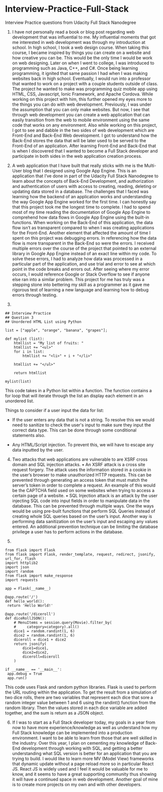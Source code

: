 # Interview-Practice-Full-Stack
Interview Practice questions from Udacity Full Stack Nanodegree

1. I have not personally read a book or blog post regarding web development that was influential to me. My influential moments that got me interested in web development was through my introduction at school. In high school, I took a web design course. When taking this course, I became inspired by things you can create on a website and how creative you can be. This would be the only time I would be work on web designing. Later on when I went to college, I was introduced to programming such as Java, C++, and C#. Once being learning programming, it ignited that same passion I had when I was making websites back in high school. Eventually, I would run into a professor that wanted to work on a project with a couple students outside of class. The project he wanted to make was programming quiz mobile app using HTML, CSS, Javascript, Ionic Framework, and Apache Cordova. While working on this project with him, this further opened my eyes more to the things you can do with web development. Previously, I was under the assumption that you can only make websites. But now, I see that through web development you can create a web application that can easily transition from the web to mobile environment using the same code that works on any environment. Also while working on this project, I got to see and dabble in the two sides of web development which are Front-End and Back-End Web development. I got to understand how the Back-End stores the data that will be later used to be served to the Front-End of an application. After learning Front-End and Back-End that is when I discovered that I wanted to become a Full Stack developer and participate in both sides in the web application creation process.


2. A web application that I have built that really sticks with me is the Multi-User blog that I designed using Google App Engine. This is an application that I’ve done in part of the Udacity Full Stack Nanodegree to learn about the concepts of Back-End Development, and authorization and authentication of users with access to creating, reading, deleting or updating data stored in a database. The challenges that I faced was learning how the backend of an application works and understanding the way Google App Engine worked for the first time. I can honestly say that this project took me the longest time to complete. I had to spend most of my time reading the documentation of Google App Engine to comprehend how data flows in Google App Engine using the built-in functions. When working on the Back-End of this application, the data flow isn’t as transparent compared to when I was creating applications for the Front-End. Another element that affected the amount of time I spent on this project was debugging errors. In referencing how the data flow is more transparent in the Back-End so were the errors. I received multiple errors over the course of the project that pointed to an external library in Google App Engine instead of an exact line within my code. To solve these errors, I had to analyze how data was processed in a particular part of the application, and use trial and error to see at which point in the code breaks and errors out. After seeing where my error occurs, I would reference Google or Stack Overflow to see if anyone else ran into a similar problem. This project for me has truly was a stepping stone into bettering my skill as a programmer as it gave me rigorous test of learning a new language and learning how to debug errors through testing.


3. 

```
## Interview Practice
## Question 3
## Unordered HTML List using Python

list = ["apple", "orange", "banana", "grapes"];

def mylist (list):
    htmllist = "My list of fruits: "
    htmllist += "<ul>"
    for i in list:
        htmllist += "<li>" + i + "</li>"

    htmllist += "</ul>"

    return htmllist

mylist(list)
```


This code takes in a Python list within a function. The function contains a for loop that will iterate through the list an display each element in an unordered list.

Things to consider if a user input the data for list:

- If the user enters any data that is not a string. To resolve this we would need to sanitize to check the user's input to make sure they input the correct data type. This can be done through some conditional statements also.

- Any HTML/Script injection. To prevent this, we will have to escape any data inputted by the user.

4. Two attacks that web applications are vulnerable to are XSRF cross domain and SQL injection attacks. 
•	An XSRF attack is a cross site request forgery. The attack uses the information stored in a cookie in the user’s browser to make unauthorized HTTP requests. This can be prevented through generating an access token that must match the server’s token in order to complete a request. An example of this would be the CAPTCHA field used on some websites when trying to access a certain page of a website.
•	SQL Injection attack is an attack by the user injecting SQL code into input fields in order to manipulate data in the database. This can be prevented through multiple ways. One the ways would be using pre-built functions that perform SQL Queries instead of creating whole SQL queries based on the user’s input. Another way is performing data sanitization on the user’s input and escaping any values entered. An additional prevention technique can be limiting the database privilege a user has to perform actions in the database.


5. 
```
from flask import Flask
from flask import Flask, render_template, request, redirect, jsonify, url_for, flash
import httplib2
import json
import random
from flask import make_response
import requests

app = Flask(__name__)

@app.route('/')
def hello_world():
 return 'Hello World!'

@app.route('/diceroll')
def diceRollJSON():
    # MenuItems = session.query(Movie).filter_by(
    #     category=category).all()
    dice1 = random.randint(1, 6)
    dice2 = random.randint(1, 6)
    diceroll = dice1 + dice2
    return jsonify(
        dice1=dice1,
        dice2=dice2,
        diceroll=diceroll
    )

if __name__ == '__main__':
 app.debug = True
 app.run()
```

This code uses Flask and random python libraries. Flask is used to perform the URL routing within the application. To get the result from a simulation of two dice rolls, there are two variables that represent each dice that sore a random integer value between 1 and 6 using the randint() function from the random library. Then the values stored in each dice variable are added together, and the sum is return as a JSON object.


6. If I was to start as a Full Stack developer today, my goals in a year from now to have more experience/knowledge as well as understand how my Full Stack knowledge can be implemented into a production environment. I want to be able to learn from those that are well skilled in the industry. Over this year, I plan on cementing my knowledge of Back-End development through working with SQL, and getting a better understanding what SQL version is better for an application that you are trying to build. I would like to learn more MV (Model View) frameworks that dynamic update without a page reload more so in particular React JS. React JS is widely used and I feel it would be valuable for me to know, and it seems to have a great supporting community thus showing it will have a continued space in web development. Another goal of mine is to create more projects on my own and with other developers.
